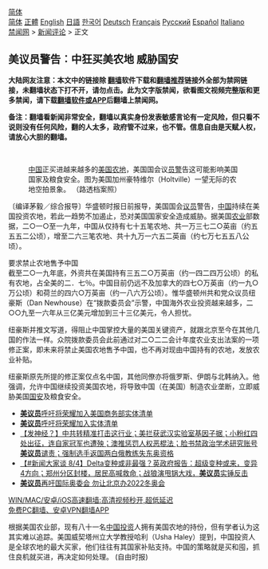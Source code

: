  <!-- 面包屑导航 --> <div class="breadcrumb"><!-- GTranslate: https://gtranslate.io/ -->  <div class="switcher notranslate">  <div class="selected">  <a href="#" onclick="return false;"> 简体</a>  </div>  <div class="option">  <a href="https://www.bannedbook.org" onclick="doGTranslate('zh-CN|zh-CN');jQuery('div.switcher div.selected a').html(jQuery(this).html());return false;" title="简体中文" class="nturl selected"> 简体</a>  <a href="https://www.bannedbook.org/zh-tw/" onclick="doGTranslate('zh-CN|zh-TW');jQuery('div.switcher div.selected a').html(jQuery(this).html());return false;" title="繁體中文" class="nturl"> 正體</a>  <a href="https://www.bannedbook.org/en/" onclick="doGTranslate('zh-CN|en');jQuery('div.switcher div.selected a').html(jQuery(this).html());return false;" title="English" class="nturl"> English</a>  <a href="https://www.bannedbook.org/ja/" onclick="doGTranslate('zh-CN|ja');jQuery('div.switcher div.selected a').html(jQuery(this).html());return false;" title="日本語" class="nturl"> 日語</a>  <a href="https://www.bannedbook.org/ko/" onclick="doGTranslate('zh-CN|ko');jQuery('div.switcher div.selected a').html(jQuery(this).html());return false;" title="한국어" class="nturl"> 한국어</a>  <a href="https://www.bannedbook.org/de/" onclick="doGTranslate('zh-CN|de');jQuery('div.switcher div.selected a').html(jQuery(this).html());return false;" title="Deutsch" class="nturl"> Deutsch</a>  <a href="https://www.bannedbook.org/fr/" onclick="doGTranslate('zh-CN|fr');jQuery('div.switcher div.selected a').html(jQuery(this).html());return false;" title="Français" class="nturl"> Français</a>  <a href="https://www.bannedbook.org/ru/" onclick="doGTranslate('zh-CN|ru');jQuery('div.switcher div.selected a').html(jQuery(this).html());return false;" title="Русский" class="nturl"> Русский</a>  <a href="https://www.bannedbook.org/es/" onclick="doGTranslate('zh-CN|es');jQuery('div.switcher div.selected a').html(jQuery(this).html());return false;" title="Español" class="nturl"> Español</a>  <a href="https://www.bannedbook.org/it/" onclick="doGTranslate('zh-CN|it');jQuery('div.switcher div.selected a').html(jQuery(this).html());return false;" title="Italiano" class="nturl"> Italiano</a>  </div>  </div>      <div class='breadcrumb-sub'><!-- Breadcrumb NavXT 6.3.0 --> <a href="https://www.bannedbook.org/" class="home">禁闻网</a> &gt; <a href="https://www.bannedbook.org/bnews/comments/" class="category">新闻评论</a> &gt; 正文</div></div><h2>美议员警告︰中狂买美农地 威胁国安</h2> <p class="notice"><b>大陆网友注意：本文中的链接除 <a href="https://github.com/bannedbook/fanqiang" >翻墙</a>软件下载和<a href="https://github.com/killgcd/justmysocks/blob/master/README.md">翻墙推荐</a>链接外全部为禁网链接，未翻墙状态下打不开，请勿点击。此为文字版禁闻，欲看图文视频完整版和更多禁闻，请下载<a href="https://github.com/bannedbook/fanqiang">翻墙软件或APP</a>后翻墙上禁闻网。</p><p>备注：翻墙看新闻非常安全，翻墙以真实身份发表敏感言论有一定风险，但只看不说则没有任何风险，翻的人太多，政府管不过来，也不管。信息自由是天赋人权，请放心大胆的翻墙。</b></p>  <div class="entry"> <br /> <figure><a href="https://i2.wp.com/upload-images-bucket-v64rleca837do.s3.eu-west-1.amazonaws.com/wp-content/uploads/2021/08/08045806/242.jpg?fit=800%2C533&#038;ssl=1" data-caption="中国正买进越来越多的美国农地，美国国会议员警告这可能影响美国国家及粮食安全。图为美国加州豪特维尔（Holtville）一望无际的农地空拍景象。 （路透档案照）"></a><figcaption class="wp-caption-text"><a href="https://www.bannedbook.org/bnews/tag/%E4%B8%AD%E5%9B%BD/" class="st_tag internal_tag" rel="tag" title="标签 中国 下的日志">中国</a>正买进越来越多的<a href="https://www.bannedbook.org/bnews/tag/%e7%be%8e%e5%9b%bd/" class="st_tag internal_tag" rel="tag" title="标签 美国 下的日志">美国</a><a href="https://www.bannedbook.org/bnews/tag/%E5%86%9C%E5%9C%B0/" class="st_tag internal_tag" rel="tag" title="标签 农地 下的日志">农地</a>，美国国会议<a href="https://www.bannedbook.org/bnews/tag/%e5%91%98%e8%ad%a6/" class="st_tag internal_tag" rel="tag" title="标签 员警 下的日志">员警</a>告这可能影响美国国家及粮食安全。图为美国加州豪特维尔（Holtville）一望无际的农地空拍景象。 （路透档案照）</figcaption></figure> <p>〔编译茅毅／综合报导〕华盛顿时报日前报导，美国国会<a href="https://www.bannedbook.org/bnews/tag/%e8%ae%ae%e5%91%98/" class="st_tag internal_tag" rel="tag" title="标签 议员 下的日志">议员</a>警告，<span class='wp_keywordlink_affiliate'><a href="https://www.bannedbook.org/" title="中国" target="_blank">中国</a></span>持续在美国投资农地，若此一趋势不加遏止，恐对美国国家安全造成威胁。据美国<a href="https://www.bannedbook.org/bnews/tag/%E5%86%9C%E4%B8%9A/" class="st_tag internal_tag" rel="tag" title="标签 农业 下的日志">农业</a>部数据，二○一○至一九年，中国从仅持有七十五笔农地、共一万三七二○英亩（约五五五二公顷），增至二六三笔农地、共十九万一六五二英亩（约七万七五五八公顷）。</p> <p>要求禁止农地售予中国<br /> 截至二○一九年底，外资共在美国持有三五二○万英亩（约一四二四万公顷）的私有农地，占全美的二．七％。中国目前仍远不及加拿大的四七○万英亩（约一九○万公顷）和荷兰的四六○万英亩（约一八六万公顷）。惟华盛顿州共和党众议员纽豪斯（Dan Newhouse）在“拨款委员会”示警，中国海外农业投资越来越多，二○○九至一六年从三亿美元增加到三十三亿美元，令人担忧。</p>  <p>纽豪斯并推文写道，得阻止中国掌控大量的美国关键资产，就跟北京至今在其他几国的作法一样。众院拨款委员会此前通过对二○二二会计年度农业支出法案的一项修正案，即未来将禁止美国农地售予中国，也不再对现由中国持有的农地，发放农业补贴。</p> <p>纽豪斯原先所提的修正案仅点名中国，其他同僚亦将俄罗斯、伊朗与北韩纳入。他强调，允许中国继续投资美国农地，将导致中国（在美国）制造农业垄断，立即威胁美国<a href="https://www.bannedbook.org/bnews/tag/%E5%9B%BD%E5%AE%89/" class="st_tag internal_tag" rel="tag" title="标签 国安 下的日志">国安</a>及粮食安全。</p>  <ul class='op-related-articles' title='相关阅读'> <li><a href='https://www.bannedbook.org/bnews/headline/20210808/1602277.html' target='_blank'><b>美议员</b>呼吁将荣耀加入美国商务部实体清单</a></li> <li><a href='https://www.bannedbook.org/bnews/headline/20210807/1601790.html' target='_blank'><b>美议员</b>呼吁将荣耀加入实体清单</a></li> <li><a href='https://www.bannedbook.org/bnews/bannedvideo/20210806/1601587.html' target='_blank'>【发神经？】中共转精准打击这行业；美拦获武汉实验室基因子据；小粉红四处出征，连自家冠军也遭殃；澳推惩罚人权恶棍法；脸书禁政治学术研究账号<b>美议员</b>谴责；强制选手返国两白俄教练失东奥资格</a></li> <li><a href='https://www.bannedbook.org/bnews/bannedvideo/20210804/1600274.html' target='_blank'>【#新闻大家谈 8/4】Delta变种或非最强？英政府报告：超级变种或来，变异4方向；郑州分区封楼，居民高喊救命；战狼演甩锅大戏，<b>美议员</b>实锤反击</a></li> <li><a href='https://www.bannedbook.org/bnews/comments/20210804/1599990.html' target='_blank'><b>美议员</b>再吁国际奥委会 勿让北京办2022冬奥会</a></li> </ul> <p class="texttj"> <a href="https://github.com/bannedbook/fanqiang/wiki/V2ray%E6%9C%BA%E5%9C%BA" target="_blank">WIN/MAC/安卓/iOS高速翻墙:高清视频秒开,超低延迟</a><br/> <a href="https://github.com/bannedbook/fanqiang/wiki/%E7%A6%81%E9%97%BB%E7%BD%91%E5%AE%89%E5%8D%93%E7%BF%BB%E5%A2%99%E6%96%B0%E9%97%BBAPP" target="_blank">免费PC翻墙、安卓VPN翻墙APP</a></p><p>根据美国农业部，现有八十一名<a href="https://www.bannedbook.org/bnews/tag/%E4%B8%AD%E5%9B%BD%E6%8A%95%E8%B5%84/" class="st_tag internal_tag" rel="tag" title="标签 中国投资 下的日志">中国投资</a>人拥有美国农地的持份，但有学者认为这其实难以追踪。美国威契塔州立大学教授哈利（Usha Haley）提到，中国投资人是全球农地的最大买家，他们往往有其国家补贴支持。中国的策略就是买和囤，抓住良机就买进，再决定如何处理。 (自由时报)</p> <a name='sharetosocial'></a>  <div style="margin-bottom:5px;padding-bottom:5px;clear:both"> <div id="archive-pix-1" class="banner-ads"> <!-- AuctionX Display platform tag START --> <div id="26318x728x90x621x_ADSLOT2" clicktrack="%%CLICK_URL_ESC%%"></div> <!-- AuctionX Display platform tag END --> </div> <div id="archive-pix-2" class="banner-ads"> <!-- AuctionX Display platform tag START --> <div id="26315x300x250x621x_ADSLOT2" clicktrack="%%CLICK_URL_ESC%%"></div> <!-- AuctionX Display platform tag END --> </div> </div>  <div id="archive-pix-1" class="banner-ads"> <!-- AuctionX Display platform tag START --> <div id="26318x728x90x621x_ADSLOT3" clicktrack="%%CLICK_URL_ESC%%"></div> <!-- AuctionX Display platform tag END --> </div> </div><!--END ENTRY--> 
